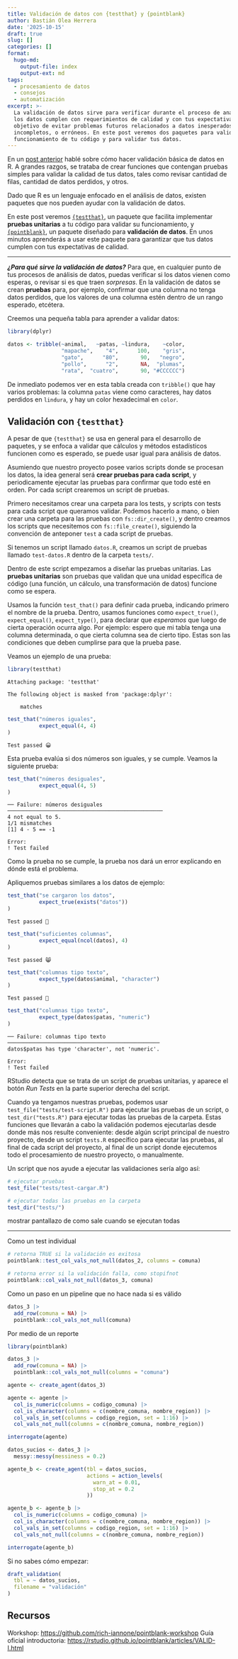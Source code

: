 ```yaml
---
title: Validación de datos con {testthat} y {pointblank}
author: Bastián Olea Herrera
date: '2025-10-15'
draft: true
slug: []
categories: []
format:
  hugo-md:
    output-file: index
    output-ext: md
tags:
  - procesamiento de datos
  - consejos
  - automatización
excerpt: >-
  La validación de datos sirve para verificar durante el proceso de análisis si
  los datos cumplen con requerimientos de calidad y con tus expectativas, con el
  objetivo de evitar problemas futuros relacionados a datos inesperados,
  incompletos, o erróneos. En este post veremos dos paquetes para validar el
  funcionamiento de tu código y para validar tus datos.
---
```



En un [post anterior](../../../blog/validacion_basica) hablé sobre cómo hacer validación básica de datos en R. A grandes razgos, se trataba de crear funciones que contengan pruebas simples para validar la calidad de tus datos, tales como revisar cantidad de filas, cantidad de datos perdidos, y otros.

Dado que R es un lenguaje enfocado en el análisis de datos, existen paquetes que nos pueden ayudar con la validación de datos.

En este post veremos [`{testthat}`](https://rstudio.github.io/pointblank/), un paquete que facilita implementar **pruebas unitarias** a tu código para validar su funcionamiento, y [`{pointblank}`](https://rstudio.github.io/pointblank/), un paquete diseñado para **validación de datos**. En unos minutos aprenderás a usar este paquete para garantizar que tus datos cumplen con tus expectativas de calidad.

------------------------------------------------------------------------

***¿Para qué sirve la validación de datos?*** Para que, en cualquier punto de tus procesos de análisis de datos, puedas verificar si los datos vienen como esperas, o revisar si es que traen *sorpresas*. En la validación de datos se crean **pruebas** para, por ejemplo, confirmar que una columna no tenga datos perdidos, que los valores de una columna estén dentro de un rango esperado, etcétera.

Creemos una pequeña tabla para aprender a validar datos:

``` r
library(dplyr)

datos <- tribble(~animal,   ~patas, ~lindura,    ~color,
                 "mapache",    "4",      100,    "gris",
                 "gato",      "80",       90,   "negro",
                 "pollo",      "2",       NA,  "plumas",
                 "rata",  "cuatro",       90, "#CCCCCC")
```

De inmediato podemos ver en esta tabla creada con `tribble()` que hay varios problemas: la columna `patas` viene como caracteres, hay datos perdidos en `lindura`, y hay un color hexadecimal en `color`.

## Validación con `{testthat}`

A pesar de que `{testthat}` se usa en general para el desarrollo de paquetes, y se enfoca a validar que cálculos y métodos estadísticos funcionen como es esperado, se puede usar igual para análisis de datos.

Asumiendo que nuestro proyecto posee varios scripts donde se procesan los datos, la idea general será **crear pruebas para cada script**, y periodicamente ejecutar las pruebas para confirmar que todo esté en orden. Por cada script crearemos un script de pruebas.

Primero necesitamos crear una carpeta para los tests, y scripts con tests para cada script que queramos validar. Podemos hacerlo a mano, o bien crear una carpeta para las pruebas con `fs::dir_create()`, y dentro creamos los scripts que necesitemos con `fs::file_create()`, siguiendo la convención de anteponer `test` a cada script de pruebas.

Si tenemos un script llamado `datos.R`, creamos un script de pruebas llamado `test-datos.R` dentro de la carpeta `tests/`.

Dentro de este script empezamos a diseñar las pruebas unitarias. Las **pruebas unitarias** son pruebas que validan que una unidad específica de código (una función, un cálculo, una transformación de datos) funcione como se espera.

Usamos la función `test_that()` para definir cada prueba, indicando primero el nombre de la prueba. Dentro, usamos funciones como `expect_true()`, `expect_equal()`, `expect_type()`, para declarar que *esperamos* que luego de cierta operación ocurra algo. Por ejemplo: espero que mi tabla tenga una columna determinada, o que cierta columna sea de cierto tipo. Estas son las condiciones que deben cumplirse para que la prueba pase.

Veamos un ejemplo de una prueba:

``` r
library(testthat)
```


    Attaching package: 'testthat'

    The following object is masked from 'package:dplyr':

        matches

``` r
test_that("números iguales",
          expect_equal(4, 4)
)
```

    Test passed 😀

Esta prueba evalúa si dos números son iguales, y se cumple. Veamos la siguiente prueba:

``` r
test_that("números desiguales",
          expect_equal(4, 5)
)
```

    ── Failure: números desiguales ─────────────────────────────────────────────────
    4 not equal to 5.
    1/1 mismatches
    [1] 4 - 5 == -1

    Error:
    ! Test failed

Como la prueba no se cumple, la prueba nos dará un error explicando en dónde está el problema.

Apliquemos pruebas similares a los datos de ejemplo:

``` r
test_that("se cargaron los datos",
          expect_true(exists("datos"))
)
```

    Test passed 🎊

``` r
test_that("suficientes columnas",
          expect_equal(ncol(datos), 4)
)
```

    Test passed 😸

``` r
test_that("columnas tipo texto",
          expect_type(datos$animal, "character")
)
```

    Test passed 🎊

``` r
test_that("columnas tipo texto",
          expect_type(datos$patas, "numeric")
)
```

    ── Failure: columnas tipo texto ────────────────────────────────────────────────
    datos$patas has type 'character', not 'numeric'.

    Error:
    ! Test failed

RStudio detecta que se trata de un script de pruebas unitarias, y aparece el botón *Run Tests* en la parte superior derecha del script.

Cuando ya tengamos nuestras pruebas, podemos usar `test_file("tests/test-script.R")` para ejecutar las pruebas de un script, o `test_dir("tests.R")` para ejecutar todas las pruebas de la carpeta. Estas funciones que llevarán a cabo la validación podemos ejecutarlas desde donde más nos resulte conveniente: desde algún script principal de nuestro proyecto, desde un script `tests.R` específico para ejecutar las pruebas, al final de cada script del proyecto, al final de un script donde ejecutemos todo el procesamiento de nuestro proyecto, o manualmente.

Un script que nos ayude a ejecutar las validaciones sería algo así:

``` r
# ejecutar pruebas
test_file("tests/test-cargar.R")

# ejecutar todas las pruebas en la carpeta
test_dir("tests/")
```

mostrar pantallazo de como sale cuando se ejecutan todas

------------------------------------------------------------------------

Como un test individual

``` r
# retorna TRUE si la validación es exitosa
pointblank::test_col_vals_not_null(datos_2, columns = comuna)

# retorna error si la validación falla, como stopifnot
pointblank::col_vals_not_null(datos_3, comuna)
```

Como un paso en un pipeline que no hace nada si es válido

``` r
datos_3 |> 
  add_row(comuna = NA) |>
  pointblank::col_vals_not_null(comuna)
```

Por medio de un reporte

``` r
library(pointblank)

datos_3 |> 
  add_row(comuna = NA) |>
  pointblank::col_vals_not_null(columns = "comuna")

agente <- create_agent(datos_3)

agente <- agente |>
  col_is_numeric(columns = codigo_comuna) |>
  col_is_character(columns = c(nombre_comuna, nombre_region)) |>
  col_vals_in_set(columns = codigo_region, set = 1:16) |> 
  col_vals_not_null(columns = c(nombre_comuna, nombre_region))

interrogate(agente)
```

``` r
datos_sucios <- datos_3 |> 
  messy::messy(messiness = 0.2)

agente_b <- create_agent(tbl = datos_sucios,
                         actions = action_levels(
                           warn_at = 0.01,
                           stop_at = 0.2
                         ))

agente_b <- agente_b |>
  col_is_numeric(columns = codigo_comuna) |>
  col_is_character(columns = c(nombre_comuna, nombre_region)) |>
  col_vals_in_set(columns = codigo_region, set = 1:16) |> 
  col_vals_not_null(columns = c(nombre_comuna, nombre_region))

interrogate(agente_b)
```

Si no sabes cómo empezar:

``` r
draft_validation(
  tbl = ~ datos_sucios,
  filename = "validación"
)
```

## Recursos

Workshop: https://github.com/rich-iannone/pointblank-workshop
Guía oficial introductoria: https://rstudio.github.io/pointblank/articles/VALID-I.html
